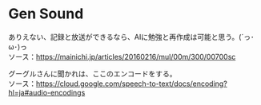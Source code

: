 # Gen Sound
  
ありえない、記録と放送ができるなら、AIに勉強と再作成は可能と思う。(´っ･ω･)っ  
ソース：https://mainichi.jp/articles/20160216/mul/00m/300/00700sc  
  
グーグルさんに聞かれは、ここのエンコードをする。  
ソース：https://cloud.google.com/speech-to-text/docs/encoding?hl=ja#audio-encodings  
  